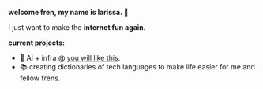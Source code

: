 **welcome fren, my name is larissa. 👋**

I just want to make the **internet fun again.**

**current projects:**

- 🎸 AI + infra @ [you will like this](https://github.com/ldmrqs/youwill-like-this).
- 📚 creating dictionaries of tech languages to make life easier for me and fellow frens.
